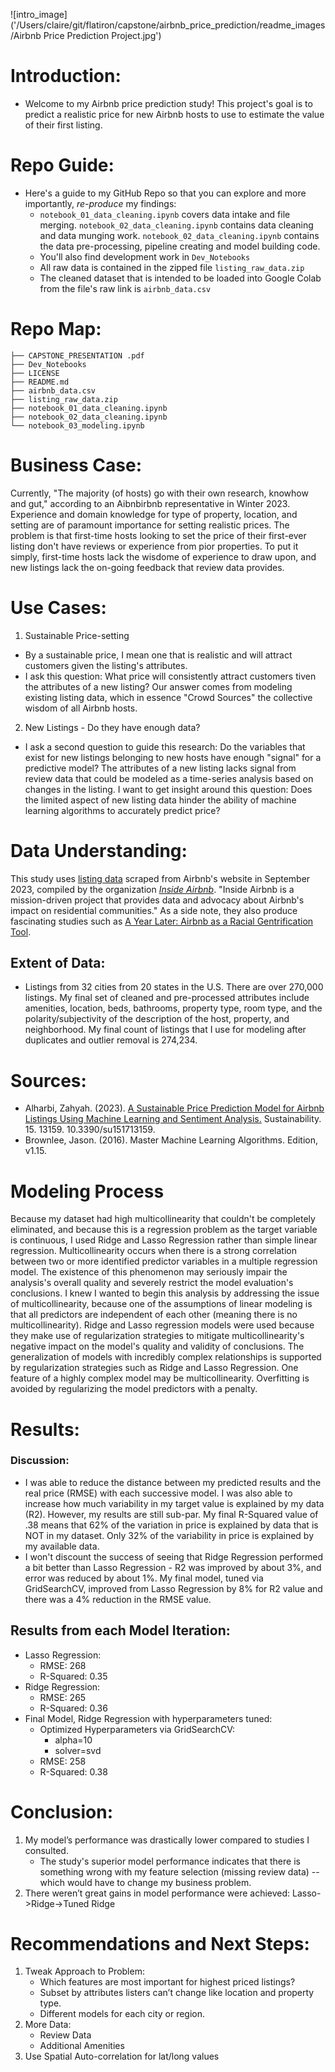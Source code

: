 ![intro_image]('/Users/claire/git/flatiron/capstone/airbnb_price_prediction/readme_images/Airbnb Price Prediction Project.jpg')




# Introduction:
- Welcome to my Airbnb price prediction study! This project's goal is to predict a realistic price for new Airbnb hosts to use to estimate the value of their first listing.

# Repo Guide:
- Here's a guide to my GitHub Repo so that you can explore and more importantly, *re-produce* my findings:
  - `notebook_01_data_cleaning.ipynb` covers data intake and file merging. `notebook_02_data_cleaning.ipynb` contains data cleaning and data munging work. `notebook_02_data_cleaning.ipynb` contains the data pre-processing, pipeline creating and model building code.
  - You'll also find development work in `Dev_Notebooks`
  - All raw data is contained in the zipped file `listing_raw_data.zip`
  - The cleaned dataset that is intended to be loaded into Google Colab from the file's raw link is `airbnb_data.csv`

# Repo Map:
```
├── CAPSTONE_PRESENTATION .pdf
├── Dev_Notebooks
├── LICENSE
├── README.md
├── airbnb_data.csv
├── listing_raw_data.zip
├── notebook_01_data_cleaning.ipynb
├── notebook_02_data_cleaning.ipynb
└── notebook_03_modeling.ipynb

```

# Business Case:
Currently, "The majority (of hosts) go with their own research, knowhow and gut," according to an Aibnbirbnb representative in Winter 2023. Experience and domain knowledge for type of property, location, and setting are of paramount importance for setting realistic prices.
The problem is that first-time hosts looking to set the price of their first-ever listing don't have reviews or experience from pior properties. To put it simply, first-time hosts lack the wisdome of experience to draw upon, and new listings lack the on-going feedback that review data provides. 

# Use Cases:
1. Sustainable Price-setting
- By a sustainable price, I mean one that is realistic and will attract customers given the listing's attributes.
- I ask this question: What price will consistently attract customers tiven the attributes of a new listing? Our answer comes from modeling existing listing data, which in essence "Crowd Sources" the collective wisdom of all Airbnb hosts.
2. New Listings - Do they have enough data?
- I ask a second question to guide this research: Do the variables that exist for new listings belonging to new hosts have enough "signal" for a predictive model? The attributes of a new listing lacks signal from review data that could be modeled as a time-series analysis based on changes in the listing. I want to get insight around this question: Does the limited aspect of new listing data hinder the ability of machine learning algorithms to accurately predict price?


# Data Understanding:
This study uses [listing data](http://insideairbnb.com/get-the-data/) scraped from Airbnb's website in September 2023, compiled by the organization [*Inside Airbnb*](http://insideairbnb.com/about/). "Inside Airbnb is a mission-driven project that provides data and advocacy about Airbnb's impact on residential communities." As a side note, they also produce fascinating studies such as [A Year Later: Airbnb as a Racial Gentrification Tool](http://insideairbnb.com/research/a-year-later-airbnb-as-a-racial-gentrification-tool).

## Extent of Data:
- Listings from 32 cities from 20 states in the U.S. There are over 270,000 listings. My final set of cleaned and pre-processed attributes include amenities, location, beds, bathrooms, property type, room type, and the polarity/subjectivity of the description of the host, property, and neighborhood. My final count of listings that I use for modeling after duplicates and outlier removal is 274,234.

# Sources:
- Alharbi, Zahyah. (2023). [A Sustainable Price Prediction Model for Airbnb Listings Using Machine Learning and Sentiment Analysis.](https://www.researchgate.net/publication/373625586_A_Sustainable_Price_Prediction_Model_for_Airbnb_Listings_Using_Machine_Learning_and_Sentiment_Analysis) Sustainability. 15. 13159. 10.3390/su151713159.
- Brownlee, Jason. (2016). Master Machine Learning Algorithms. Edition, v1.15.

# Modeling Process
Because my dataset had high multicollinearity that couldn't be completely eliminated, and because this is a regression problem as the target variable is continuous, I used Ridge and Lasso Regression rather than simple linear regression. Multicollinearity occurs when there is a strong correlation between two or more identified predictor variables in a multiple regression model. The existence of this phenomenon may seriously impair the analysis's overall quality and severely restrict the model evaluation's conclusions. I knew I wanted to begin this analysis by addressing the issue of multicollinearity, because one of the assumptions of linear modeling is that all predictors are independent of each other (meaning there is no multicollinearity). Ridge and Lasso regression models were used because they make use of regularization strategies to mitigate multicollinearity's negative impact on the model's quality and validity of conclusions. The generalization of models with incredibly complex relationships is supported by regularization strategies such as Ridge and Lasso Regression. One feature of a highly complex model may be multicollinearity. Overfitting is avoided by regularizing the model predictors with a penalty.

# Results:
### Discussion:
- I was able to reduce the distance between my predicted results and the real price (RMSE) with each successive model. I was also able to increase how much variability in my target value is explained by my data (R2). However, my results are still sub-par. My final R-Squared value of .38 means that 62% of the variation in price is explained by data that is NOT in my dataset. Only 32% of the variability in price is explained by my available data.
- I won't discount the success of seeing that Ridge Regression performed a bit better than Lasso Regression - R2 was improved by about 3%, and error was reduced by about 1%. My final model, tuned via GridSearchCV, improved from Lasso Regression by 8% for R2 value and there was a 4% reduction in the RMSE value.

## Results from each Model Iteration:
- Lasso Regression:
  - RMSE: 268
  - R-Squared: 0.35
- Ridge Regression:
  - RMSE: 265
  - R-Squared: 0.36
- Final Model, Ridge Regression with hyperparameters tuned:
  - Optimized Hyperparameters via GridSearchCV:
    - alpha=10
    - solver=svd
  - RMSE: 258
  - R-Squared: 0.38


# Conclusion:
1. My model’s performance was drastically lower compared to studies I consulted.
   - The study's superior model performance indicates that there is something wrong with my feature selection (missing review data) -- which would have to change my business problem.
2. There weren’t great gains in model performance were achieved: Lasso->Ridge->Tuned Ridge


# Recommendations and Next Steps:
1. Tweak Approach to Problem:
   - Which features are most important for highest priced listings?
   - Subset by attributes listers can’t change like location and property type.
   - Different models for each city or region.
2. More Data:
   - Review Data
   - Additional Amenities
3. Use Spatial Auto-correlation for lat/long values